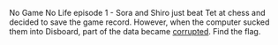 No Game No Life episode 1 - Sora and Shiro just beat Tet at chess and decided to save the game record. However, when the computer sucked them into Disboard, part of the data became [corrupted](files/ngnl/corrupted). Find the flag.
